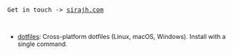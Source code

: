 <samp> Get in touch -> <a href="https://sirajh.com">sirajh.com</a></samp>

&nbsp;

- [dotfiles](./dotfiles): Cross-platform dotfiles (Linux, macOS, Windows). Install with a single command.
